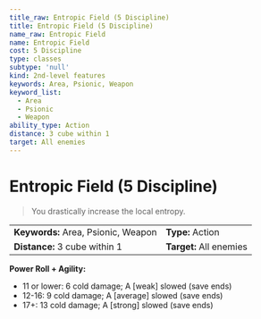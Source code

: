 ```yaml
---
title_raw: Entropic Field (5 Discipline)
title: Entropic Field (5 Discipline)
name_raw: Entropic Field
name: Entropic Field
cost: 5 Discipline
type: classes
subtype: 'null'
kind: 2nd-level features
keywords: Area, Psionic, Weapon
keyword_list:
  - Area
  - Psionic
  - Weapon
ability_type: Action
distance: 3 cube within 1
target: All enemies
---
```


# Entropic Field (5 Discipline)

> You drastically increase the local entropy.

|                                     |                         |
| :---------------------------------- | :---------------------- |
| **Keywords:** Area, Psionic, Weapon | **Type:** Action        |
| **Distance:** 3 cube within 1       | **Target:** All enemies |

**Power Roll + Agility:**

- 11 or lower: 6 cold damage; A \[weak\] slowed (save ends)
- 12-16: 9 cold damage; A \[average\] slowed (save ends)
- 17+: 13 cold damage; A \[strong\] slowed (save ends)
